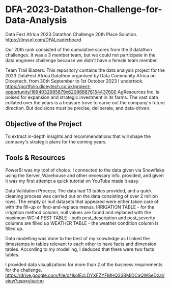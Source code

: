 # DFA-2023-Datathon-Challenge-for-Data-Analysis
Data Fest Africa 2023 Datathon Challenge 20th Place Solution. <https://tinyurl.com/DFALeaderboard>

Our 20th rank consisted of the cumulative scores from the 3 datathon challenges. It was a 3 member team, but we could not participate in the data engineer challenge because we didn't have a female team member.

Team Trail Blazers: This repository contains the data analysis project for the 2023 DataFest Africa Datathon organised by Data Community Africa on Diceytech, from 30th September to 1st October 2023 I undertook. <https://portfolio.diceytech.co.uk/project-opportunity/1694032685679x620868876154437600>
AgResources Inc. is poised for expansion and strategic investment in its farms. The vast data collated over the years is a treasure trove to carve out the company's future direction. But decisions must be precise, deliberate, and data-driven.


## Objective of the Project
To extract in-depth insights and recommendations that will shape the company's strategic plans for the coming years.

## Tools & Resources
PowerBI was my tool of choice. I connected to the data given via Snowflake using the Server, Warehouse and other necessary info. provided, and given it was my first attempt a quick tutorial on YouTube made it easy.

Data Validation Process;
The data had 13 tables provided, and a quick cleaning process was carried out on the data consisting of over 2 million rows.
The empty or null datasets that appeared were either taken care of with the fill-up or find-and-replace menus.
IRRIGATION TABLE - for the irrigation method column, null values are found and replaced with the maximum WC-4
PEST TABLE - both  pest_description and pest_severity columns are filled up
WEATHER TABLE - the weather condition column is filled up.

Data modelling was done to the best of my knowledge as I linked the timestamps in tables relevant to each other to have facts and dimension tables. According to my modelling, I deduced that there were two facts tables.

I provided data visualizations for more than 2 of the business requirements for the challenge.
<https://drive.google.com/file/d/1koIEcLDYXFZYFMHQ33BMjDCaQWSeDzaI/view?usp=sharing>

